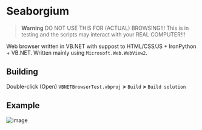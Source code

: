 # Seaborgium

> **Warning**
> DO NOT USE THIS FOR (ACTUAL) BROWSING!!! This is in testing and the scripts may interact with your REAL COMPUTER!!!

Web browser written in VB.NET with suppost to HTML/CSS/JS + IronPython + VB.NET. Written mainly using `Microsoft.Web.WebView2`.

## Building
Double-click (Open) `VBNETBrowserTest.vbproj` **>** `Build` **>** `Build solution`

## Example
![image](https://github.com/user-attachments/assets/c31faf45-a9da-4745-83f7-86f4b3990533)
